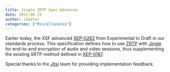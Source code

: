 ```yaml
---
title: Jingle ZRTP Spec Advances
date: 2011-06-15
author: stpeter
categories: ["Miscellaneous"]
---
```


Earlier today, the XSF advanced [XEP-0262](https://xmpp.org/extensions/xep-0262.html) from Experimental to Draft in our standards process. This specification defines how to use [ZRTP](http://tools.ietf.org/html/rfc6189) with [Jingle](https://xmpp.org/extensions/xep-0166.html) for end-to-end encryption of audio and video sessions, thus supplementing the existing SRTP method defined in [XEP-0167](https://xmpp.org/extensions/xep-0167.html).

Special thanks to the [Jitsi](http://jitsi.org/) team for providing implementation feedback.
